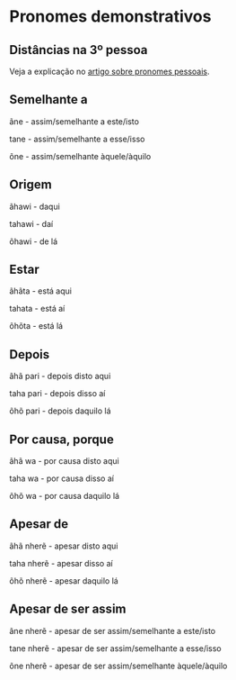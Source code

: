 # Pronomes demonstrativos

## Distâncias na 3º pessoa

Veja a explicação no [artigo sobre pronomes pessoais](../pessoais/index.md).

## Semelhante a

ãne - assim/semelhante a este/isto

tane - assim/semelhante a esse/isso

õne - assim/semelhante àquele/àquilo

## Origem

ãhawi - daqui

tahawi - daí

õhawi - de lá

## Estar

ãhãta - está aqui

tahata - está aí

õhõta - está lá

## Depois

ãhã pari - depois disto aqui

taha pari - depois disso aí

õhõ pari - depois daquilo lá

## Por causa, porque

ãhã wa - por causa disto aqui

taha wa - por causa disso aí

õhõ wa - por causa daquilo lá

## Apesar de

ãhã nherẽ - apesar disto aqui

taha nherẽ - apesar disso aí

õhõ nherẽ - apesar daquilo lá

## Apesar de ser assim

ãne nherẽ - apesar de ser assim/semelhante a este/isto

tane nherẽ - apesar de ser assim/semelhante a esse/isso

õne nherẽ - apesar de ser assim/semelhante àquele/àquilo